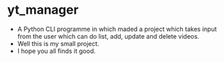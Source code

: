 # yt_manager
- A Python CLI programme in which maded a project which takes input from the user which can do list, add, update and delete videos.
- Well this is my small project.
- I hope you all finds it good.
